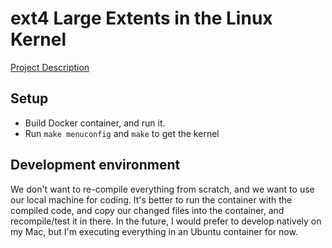 # ext4 Large Extents in the Linux Kernel

[Project Description](https://kernelnewbies.org/KernelProjects/Ext4LargeExtents)

## Setup

* Build Docker container, and run it.
* Run `make menuconfig` and `make` to get the kernel

## Development environment

We don't want to re-compile everything from scratch, and we want to use our local machine
for coding. It's better to run the container with the compiled code, and copy our changed
files into the container, and recompile/test it in there. In the future, I would prefer to
develop natively on my Mac, but I'm executing everything in an Ubuntu container for now.
